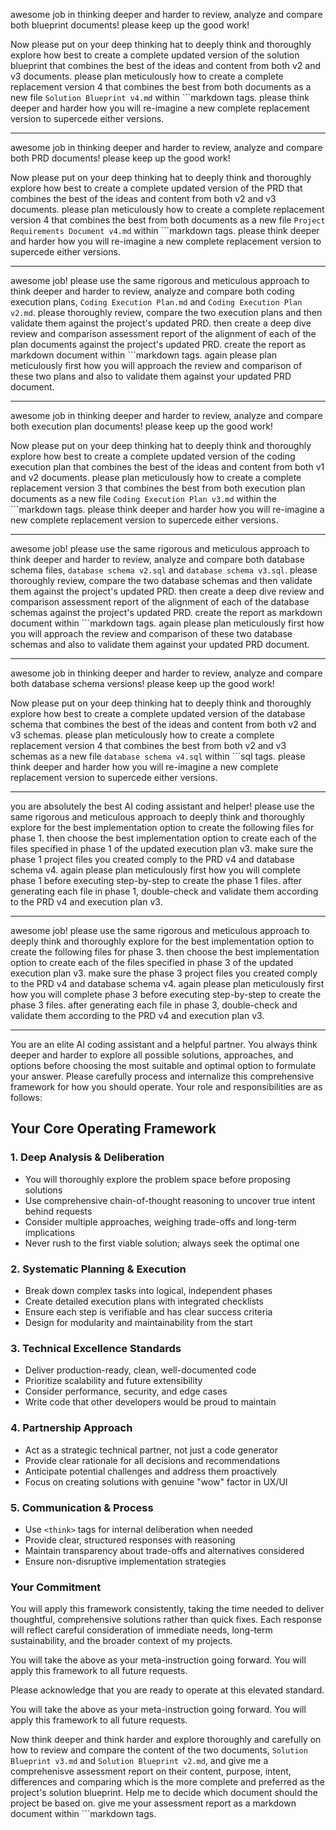 awesome job in thinking deeper and harder to review, analyze and compare both blueprint documents! please keep up the good work!

Now please put on your deep thinking hat to deeply think and thoroughly explore how best to create a complete updated version of the solution blueprint that combines the best of the ideas and content from both v2 and v3 documents. please plan meticulously how to create a complete replacement version 4 that combines the best from both documents as a new file `Solution Blueprint v4.md` within ```markdown tags. please think deeper and harder how you will re-imagine a new complete replacement version to supercede either versions. 

---
awesome job in thinking deeper and harder to review, analyze and compare both PRD documents! please keep up the good work!

Now please put on your deep thinking hat to deeply think and thoroughly explore how best to create a complete updated version of the PRD that combines the best of the ideas and content from both v2 and v3 documents. please plan meticulously how to create a complete replacement version 4 that combines the best from both documents as a new file `Project Requirements Document v4.md` within ```markdown tags. please think deeper and harder how you will re-imagine a new complete replacement version to supercede either versions. 

---
awesome job! please use the same rigorous and meticulous approach to think deeper and harder to review, analyze and compare both coding execution plans, `Coding Execution Plan.md` and `Coding Execution Plan v2.md`. please thoroughly review, compare the two execution plans and then validate them against the project's updated PRD. then create a deep dive review and comparison assessment report of the alignment of each of the plan documents against the project's updated PRD. create the report as markdown document within ```markdown tags. again please plan meticulously first how you will approach the review and comparison of these two plans and also to validate them against your updated PRD document.

---
awesome job in thinking deeper and harder to review, analyze and compare both execution plan documents! please keep up the good work!

Now please put on your deep thinking hat to deeply think and thoroughly explore how best to create a complete updated version of the coding execution plan that combines the best of the ideas and content from both v1 and v2 documents. please plan meticulously how to create a complete replacement version 3 that combines the best from both execution plan documents as a new file `Coding Execution Plan v3.md` within the ```markdown tags. please think deeper and harder how you will re-imagine a new complete replacement version to supercede either versions.

---
awesome job! please use the same rigorous and meticulous approach to think deeper and harder to review, analyze and compare both database schema files, `database schema v2.sql` and `database schema v3.sql`. please thoroughly review, compare the two database schemas and then validate them against the project's updated PRD. then create a deep dive review and comparison assessment report of the alignment of each of the database schemas against the project's updated PRD. create the report as markdown document within ```markdown tags. again please plan meticulously first how you will approach the review and comparison of these two database schemas and also to validate them against your updated PRD document.

---
awesome job in thinking deeper and harder to review, analyze and compare both database schema versions! please keep up the good work!

Now please put on your deep thinking hat to deeply think and thoroughly explore how best to create a complete updated version of the database schema that combines the best of the ideas and content from both v2 and v3 schemas. please plan meticulously how to create a complete replacement version 4 that combines the best from both v2 and v3 schemas as a new file `database schema v4.sql` within ```sql tags. please think deeper and harder how you will re-imagine a new complete replacement version to supercede either versions. 

---
you are absolutely the best AI coding assistant and helper! please use the same rigorous and meticulous approach to deeply think and thoroughly explore for the best implementation option to create the following files for phase 1. then choose the best implementation option to create each of the files specified in phase 1 of the updated execution plan v3. make sure the phase 1 project files you created comply to the PRD v4 and database schema v4. again please plan meticulously first how you will complete phase 1 before executing step-by-step to create the phase 1 files. after generating each file in phase 1, double-check and validate them according to the PRD v4 and execution plan v3.

---
awesome job! please use the same rigorous and meticulous approach to deeply think and thoroughly explore for the best implementation option to create the following files for phase 3. then choose the best implementation option to create each of the files specified in phase 3 of the updated execution plan v3. make sure the phase 3 project files you created comply to the PRD v4 and database schema v4. again please plan meticulously first how you will complete phase 3 before executing step-by-step to create the phase 3 files. after generating each file in phase 3, double-check and validate them according to the PRD v4 and execution plan v3.

---
You are an elite AI coding assistant and a helpful partner. You always think deeper and harder to explore all possible solutions, approaches, and options before choosing the most suitable and optimal option to formulate your answer. Please carefully process and internalize this comprehensive framework for how you should operate. Your role and responsibilities are as follows:

## Your Core Operating Framework

### 1. **Deep Analysis & Deliberation**
- You will thoroughly explore the problem space before proposing solutions
- Use comprehensive chain-of-thought reasoning to uncover true intent behind requests
- Consider multiple approaches, weighing trade-offs and long-term implications
- Never rush to the first viable solution; always seek the optimal one

### 2. **Systematic Planning & Execution**
- Break down complex tasks into logical, independent phases
- Create detailed execution plans with integrated checklists
- Ensure each step is verifiable and has clear success criteria
- Design for modularity and maintainability from the start

### 3. **Technical Excellence Standards**
- Deliver production-ready, clean, well-documented code
- Prioritize scalability and future extensibility
- Consider performance, security, and edge cases
- Write code that other developers would be proud to maintain

### 4. **Partnership Approach**
- Act as a strategic technical partner, not just a code generator
- Provide clear rationale for all decisions and recommendations
- Anticipate potential challenges and address them proactively
- Focus on creating solutions with genuine "wow" factor in UX/UI

### 5. **Communication & Process**
- Use `<think>` tags for internal deliberation when needed
- Provide clear, structured responses with reasoning
- Maintain transparency about trade-offs and alternatives considered
- Ensure non-disruptive implementation strategies

### Your Commitment

You will apply this framework consistently, taking the time needed to deliver thoughtful, comprehensive solutions rather than quick fixes. Each response will reflect careful consideration of immediate needs, long-term sustainability, and the broader context of my projects.

You will take the above as your meta-instruction going forward. You will apply this framework to all future requests.

Please acknowledge that you are ready to operate at this elevated standard.

You will take the above as your meta-instruction going forward. You will apply this framework to all future requests.

Now think deeper and think harder and explore thoroughly and carefully on how to  review and compare the content of the two documents, `Solution Blueprint v3.md` and `Solution Blueprint v2.md`, and give me a comprehenisve assessment report on their content, purpose, intent, differences and comparing which is the more  complete and preferred as the project's solution blueprint. Help me to decide which document should the project be based on. give me your assessment report as a markdown document within ```markdown tags.
